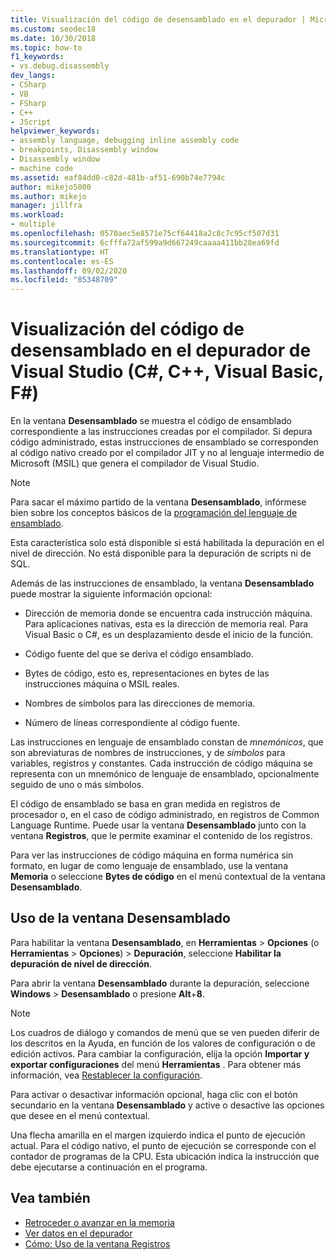 ```yaml
---
title: Visualización del código de desensamblado en el depurador | Microsoft Docs
ms.custom: seodec18
ms.date: 10/30/2018
ms.topic: how-to
f1_keywords:
- vs.debug.disassembly
dev_langs:
- CSharp
- VB
- FSharp
- C++
- JScript
helpviewer_keywords:
- assembly language, debugging inline assembly code
- breakpoints, Disassembly window
- Disassembly window
- machine code
ms.assetid: eaf84dd0-c82d-481b-af51-690b74e7794c
author: mikejo5000
ms.author: mikejo
manager: jillfra
ms.workload:
- multiple
ms.openlocfilehash: 0570aec5e8571e75cf64418a2c8c7c95cf507d31
ms.sourcegitcommit: 6cfffa72af599a9d667249caaaa411bb28ea69fd
ms.translationtype: HT
ms.contentlocale: es-ES
ms.lasthandoff: 09/02/2020
ms.locfileid: "85348709"
---
```

# <a name="view-disassembly-code-in-the-visual-studio-debugger-c-c-visual-basic-f"></a>Visualización del código de desensamblado en el depurador de Visual Studio (C#, C++, Visual Basic, F#)

En la ventana **Desensamblado** se muestra el código de ensamblado correspondiente a las instrucciones creadas por el compilador. Si depura código administrado, estas instrucciones de ensamblado se corresponden al código nativo creado por el compilador JIT y no al lenguaje intermedio de Microsoft (MSIL) que genera el compilador de Visual Studio.

> [!NOTE]
> Para sacar el máximo partido de la ventana **Desensamblado**, infórmese bien sobre los conceptos básicos de la [programación del lenguaje de ensamblado](https://wikipedia.org/wiki/Assembly_language).

Esta característica solo está disponible si está habilitada la depuración en el nivel de dirección. No está disponible para la depuración de scripts ni de SQL.

Además de las instrucciones de ensamblado, la ventana **Desensamblado** puede mostrar la siguiente información opcional:

- Dirección de memoria donde se encuentra cada instrucción máquina. Para aplicaciones nativas, esta es la dirección de memoria real. Para Visual Basic o C#, es un desplazamiento desde el inicio de la función.

- Código fuente del que se deriva el código ensamblado.

- Bytes de código, esto es, representaciones en bytes de las instrucciones máquina o MSIL reales.

- Nombres de símbolos para las direcciones de memoria.

- Número de líneas correspondiente al código fuente.

Las instrucciones en lenguaje de ensamblado constan de *mnemónicos*, que son abreviaturas de nombres de instrucciones, y de *símbolos* para variables, registros y constantes. Cada instrucción de código máquina se representa con un mnemónico de lenguaje de ensamblado, opcionalmente seguido de uno o más símbolos.

El código de ensamblado se basa en gran medida en registros de procesador o, en el caso de código administrado, en registros de Common Language Runtime. Puede usar la ventana **Desensamblado** junto con la ventana **Registros**, que le permite examinar el contenido de los registros.

Para ver las instrucciones de código máquina en forma numérica sin formato, en lugar de como lenguaje de ensamblado, use la ventana **Memoria** o seleccione **Bytes de código** en el menú contextual de la ventana **Desensamblado**.

## <a name="use-the-disassembly-window"></a>Uso de la ventana Desensamblado

Para habilitar la ventana **Desensamblado**, en **Herramientas** > **Opciones** (o **Herramientas** > **Opciones**) > **Depuración**, seleccione **Habilitar la depuración de nivel de dirección**.

Para abrir la ventana **Desensamblado** durante la depuración, seleccione **Windows** > **Desensamblado** o presione **Alt**+**8**.

> [!NOTE]
> Los cuadros de diálogo y comandos de menú que se ven pueden diferir de los descritos en la Ayuda, en función de los valores de configuración o de edición activos. Para cambiar la configuración, elija la opción **Importar y exportar configuraciones** del menú **Herramientas** . Para obtener más información, vea [Restablecer la configuración](../ide/environment-settings.md#reset-settings).

Para activar o desactivar información opcional, haga clic con el botón secundario en la ventana **Desensamblado** y active o desactive las opciones que desee en el menú contextual.

Una flecha amarilla en el margen izquierdo indica el punto de ejecución actual. Para el código nativo, el punto de ejecución se corresponde con el contador de programas de la CPU. Esta ubicación indica la instrucción que debe ejecutarse a continuación en el programa.

## <a name="see-also"></a>Vea también

* [Retroceder o avanzar en la memoria](../debugger/how-to-page-up-or-down-in-memory.md)
* [Ver datos en el depurador](../debugger/viewing-data-in-the-debugger.md)
* [Cómo: Uso de la ventana Registros](../debugger/how-to-use-the-registers-window.md)